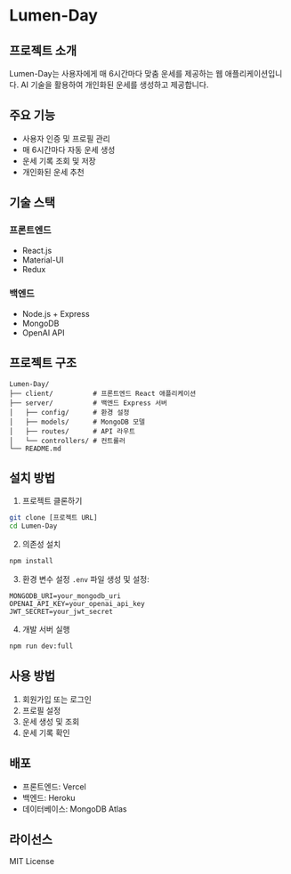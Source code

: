 # Lumen-Day

## 프로젝트 소개
Lumen-Day는 사용자에게 매 6시간마다 맞춤 운세를 제공하는 웹 애플리케이션입니다. AI 기술을 활용하여 개인화된 운세를 생성하고 제공합니다.

## 주요 기능
- 사용자 인증 및 프로필 관리
- 매 6시간마다 자동 운세 생성
- 운세 기록 조회 및 저장
- 개인화된 운세 추천

## 기술 스택
### 프론트엔드
- React.js
- Material-UI
- Redux

### 백엔드
- Node.js + Express
- MongoDB
- OpenAI API

## 프로젝트 구조
```
Lumen-Day/
├── client/          # 프론트엔드 React 애플리케이션
├── server/          # 백엔드 Express 서버
│   ├── config/      # 환경 설정
│   ├── models/      # MongoDB 모델
│   ├── routes/      # API 라우트
│   └── controllers/ # 컨트롤러
└── README.md
```

## 설치 방법
1. 프로젝트 클론하기
```bash
git clone [프로젝트 URL]
cd Lumen-Day
```

2. 의존성 설치
```bash
npm install
```

3. 환경 변수 설정
`.env` 파일 생성 및 설정:
```
MONGODB_URI=your_mongodb_uri
OPENAI_API_KEY=your_openai_api_key
JWT_SECRET=your_jwt_secret
```

4. 개발 서버 실행
```bash
npm run dev:full
```

## 사용 방법
1. 회원가입 또는 로그인
2. 프로필 설정
3. 운세 생성 및 조회
4. 운세 기록 확인

## 배포
- 프론트엔드: Vercel
- 백엔드: Heroku
- 데이터베이스: MongoDB Atlas

## 라이선스
MIT License
